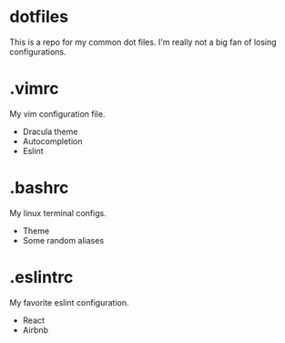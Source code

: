 # dotfiles

This is a repo for my common dot files.
I'm really not a big fan of losing configurations.

# .vimrc

My vim configuration file.

- Dracula theme
- Autocompletion
- Eslint

# .bashrc

My linux terminal configs.

- Theme
- Some random aliases

# .eslintrc

My favorite eslint configuration.

- React
- Airbnb
